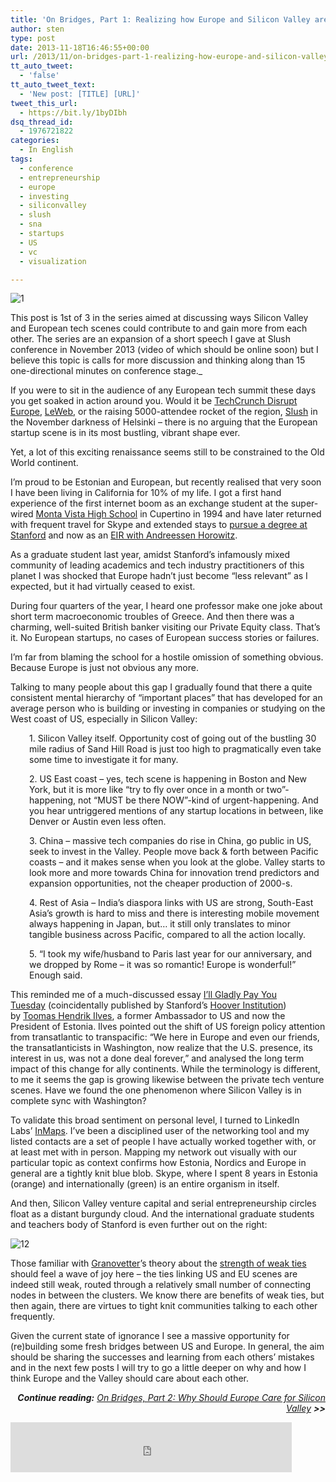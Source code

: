 ```yaml
---
title: 'On Bridges, Part 1: Realizing how Europe and Silicon Valley are drifting apart'
author: sten
type: post
date: 2013-11-18T16:46:55+00:00
url: /2013/11/on-bridges-part-1-realizing-how-europe-and-silicon-valley-are-drifting-apart/
tt_auto_tweet:
  - 'false'
tt_auto_tweet_text:
  - 'New post: [TITLE] [URL]'
tweet_this_url:
  - https://bit.ly/1byDIbh
dsq_thread_id:
  - 1976721822
categories:
  - In English
tags:
  - conference
  - entrepreneurship
  - europe
  - investing
  - siliconvalley
  - slush
  - sna
  - startups
  - US
  - vc
  - visualization

---
```

![1]

This post is 1st of 3 in the series aimed at discussing ways Silicon Valley and European tech scenes could contribute to and gain more from each other. The series are an expansion of a short speech I gave at Slush conference in November 2013 (video of which should be online soon) but I believe this topic is calls for more discussion and thinking along than 15 one-directional minutes on conference stage._

If you were to sit in the audience of any European tech summit these days you get soaked in action around you. Would it be [TechCrunch Disrupt Europe][2], [LeWeb][3], or the raising 5000-attendee rocket of the region, [Slush][4] in the November darkness of Helsinki &#8211; there is no arguing that the European startup scene is in its most bustling, vibrant shape ever.

Yet, a lot of this exciting renaissance seems still to be constrained to the Old World continent.
  
<!--more-->

I&#8217;m proud to be Estonian and European, but recently realised that very soon I have been living in California for 10% of my life. I got a first hand experience of the first internet boom as an exchange student at the super-wired [Monta Vista High School][5] in Cupertino in 1994 and have later returned with frequent travel for Skype and extended stays to [pursue a degree at Stanford][6] and now as an [EIR with Andreessen Horowitz][7].

As a graduate student last year, amidst Stanford&#8217;s infamously mixed community of leading academics and tech industry practitioners of this planet I was shocked that Europe hadn’t just become &#8220;less relevant&#8221; as I expected, but it had virtually ceased to exist.

During four quarters of the year, I heard one professor make one joke about short term macroeconomic troubles of Greece. And then there was a charming, well-suited British banker visiting our Private Equity class. That’s it. No European startups, no cases of European success stories or failures.

I’m far from blaming the school for a hostile omission of something obvious. Because Europe is just not obvious any more.

Talking to many people about this gap I gradually found that there a quite consistent mental hierarchy of &#8220;important places” that has developed for an average person who is building or investing in companies or studying on the West coast of US, especially in Silicon Valley:

<p style="padding-left: 30px;">
  1. Silicon Valley itself. Opportunity cost of going out of the bustling 30 mile radius of Sand Hill Road is just too high to pragmatically even take some time to investigate it for many.
</p>

<p style="padding-left: 30px;">
  2. US East coast &#8211; yes, tech scene is happening in Boston and New York, but it is more like &#8220;try to fly over once in a month or two”-happening, not &#8220;MUST be there NOW”-kind of urgent-happening. And you hear untriggered mentions of any startup locations in between, like Denver or Austin even less often.
</p>

<p style="padding-left: 30px;">
  <i><some notable whitespace in knowledge and interest></i>
</p>

<p style="padding-left: 30px;">
  <i></i>3. China &#8211; massive tech companies do rise in China, go public in US, seek to invest in the Valley. People move back & forth between Pacific coasts &#8211; and it makes sense when you look at the globe. Valley starts to look more and more towards China for innovation trend predictors and expansion opportunities, not the cheaper production of 2000-s.
</p>

<p style="padding-left: 30px;">
  <em><a bit more whitespace></em>
</p>

<p style="padding-left: 30px;">
  4. Rest of Asia &#8211; India&#8217;s diaspora links with US are strong, South-East Asia&#8217;s growth is hard to miss and there is interesting mobile movement always happening in Japan, but… it still only translates to minor tangible business across Pacific, compared to all the action locally.
</p>

<p style="padding-left: 30px;">
  <em><looooooooooooooooooooong whitespace></em>
</p>

<p style="padding-left: 30px;">
  5. &#8220;I took my wife/husband to Paris last year for our anniversary, and we dropped by Rome &#8211; it was so romantic! Europe is wonderful!” Enough said.
</p>

This reminded me of a much-discussed essay [I’ll Gladly Pay You Tuesday][8] (coincidentally published by Stanford&#8217;s [Hoover Institution][9]) by [Toomas Hendrik Ilves][10], a former Ambassador to US and now the President of Estonia. Ilves pointed out the shift of US foreign policy attention from transatlantic to transpacific: &#8220;We here in Europe and even our friends, the transatlanticists in Washington, now realize that the U.S. presence, its interest in us, was not a done deal forever,&#8221; and analysed the long term impact of this change for ally continents. While the terminology is different, to me it seems the gap is growing likewise between the private tech venture scenes. Have we found the one phenomenon where Silicon Valley is in complete sync with Washington?

To validate this broad sentiment on personal level, I turned to LinkedIn Labs&#8217; [InMaps][11]. I’ve been a disciplined user of the networking tool and my listed contacts are a set of people I have actually worked together with, or at least met with in person. Mapping my network out visually with our particular topic as context confirms how Estonia, Nordics and Europe in general are a tightly knit blue blob. Skype, where I spent 8 years in Estonia (orange) and internationally (green) is an entire organism in itself.

And then, Silicon Valley venture capital and serial entrepreneurship circles float as a distant burgundy cloud. And the international graduate students and teachers body of Stanford is even further out on the right:

![12]

Those familiar with [Granovetter][13]’s theory about the [strength of weak ties][14] should feel a wave of joy here &#8211; the ties linking US and EU scenes are indeed still weak, routed through a relatively small number of connecting nodes in between the clusters. We know there are benefits of weak ties, but then again, there are virtues to tight knit communities talking to each other frequently.

Given the current state of ignorance I see a massive opportunity for (re)building some fresh bridges between US and Europe. In general, the aim should be sharing the successes and learning from each others’ mistakes and in the next few posts I will try to go a little deeper on why and how I think Europe and the Valley should care about each other.

<p style="text-align: right;">
  <em><strong>Continue reading:</strong> <a title="On Bridges, Part 2: Why Should Europe Care for Silicon Valley" href="http://sten.tamkivi.com/2013/11/on-bridges-part-2-why-should-europe-care-for-silicon-valley/">On Bridges, Part 2: Why Should Europe Care for Silicon Valley</a> <strong>>></strong></em><a title="On Bridges, Part 2: Why Should Europe Care for Silicon Valley" href="http://sten.tamkivi.com/2013/11/on-bridges-part-2-why-should-europe-care-for-silicon-valley/"><br /> </a>
</p>

<iframe src="http://www.facebook.com/plugins/like.php?href=http%3A%2F%2Fsten.tamkivi.com%2F2013%2F11%2Fon-bridges-part-1-realizing-how-europe-and-silicon-valley-are-drifting-apart%2F&layout=standard&show_faces=true&width=450&action=like&colorscheme=light&height=80" scrolling="no" frameborder="0" style="border:none; overflow:hidden; width:450px; height:80px;" allowTransparency="true"></iframe>

 [1]: http://sten.tamkivi.com/wp-content/uploads/2013/11/Bridge_drawing.png
 [2]: http://techcrunch.com/events/disrupt-europe-berlin-2013/disrupteurope2013/
 [3]: http://leweb.co/
 [4]: http://www.slush.org/
 [5]: http://www.mvhs.fuhsd.org/
 [6]: http://sten.tamkivi.com/stanford-sloan-2013/
 [7]: http://sten.tamkivi.com/2013/08/sten-a16z/
 [8]: http://www.hoover.org/publications/policy-review/article/111786
 [9]: http://www.hoover.org/
 [10]: http://en.wikipedia.org/wiki/Toomas_Hendrik_Ilves
 [11]: http://inmaps.linkedinlabs.com/
 [12]: http://sten.tamkivi.com/wp-content/uploads/2013/11/Screenshot-2013-11-02-12.47.07.jpg
 [13]: http://en.wikipedia.org/wiki/Mark_Granovetter
 [14]: http://en.wikipedia.org/wiki/Interpersonal_ties